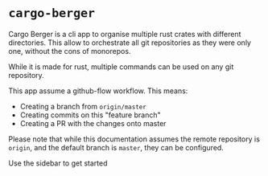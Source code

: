 # `cargo-berger`

Cargo Berger is a cli app to organise multiple rust crates with different directories. This allow to orchestrate all git repositories as they were only one, without the cons of monorepos. 

While it is made for rust, multiple commands can be used on any git repository.

This app assume a github-flow workflow. This means:
- Creating a branch from `origin/master`
- Creating commits on this "feature branch"
- Creating a PR with the changes onto master

Please note that while this documentation assumes the remote repository is `origin`, and the default branch is `master`, they can be configured.

Use the sidebar to get started